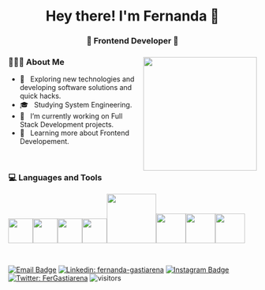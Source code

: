 <h1 align="center">Hey there! I'm Fernanda 👋 </h1>
<h3 align="center">🚀 Frontend Developer 🚀</h3>
<div>
<img align='right' src="https://media.giphy.com/media/ieyl9zmCjO4b4t6qoY/giphy.gif" width="230">
<div align="left"> 
  <h3> 👨🏻‍💻 About Me </h3>

  - 🤔 &nbsp; Exploring new technologies and developing software solutions and quick hacks.
  - 🎓 &nbsp; Studying System Engineering.
  - 💼 &nbsp; I’m currently working on Full Stack Development projects.
  - 🌱 &nbsp; Learning more about Frontend Developement.  
</div> 
</div>

<br/>

<div>
  <h3> 💻 Languages and Tools </h3>
  <p>
   <img src="https://media3.giphy.com/media/ln7z2eWriiQAllfVcn/200w.webp" width="50"><img src="https://i.giphy.com/media/eNAsjO55tPbgaor7ma/200w.webp" width="50"><img src="https://i.giphy.com/media/IdyAQJVN2kVPNUrojM/200.webp" width="50"><img src="https://media3.giphy.com/media/kdFc8fubgS31b8DsVu/giphy.webp" width="50"><img src="https://media.giphy.com/media/kH1DBkPNyZPOk0BxrM/giphy.gif" width="100"><img src="https://media.giphy.com/media/XAxylRMCdpbEWUAvr8/giphy.gif" width="60"><img src="https://media.giphy.com/media/fsEaZldNC8A1PJ3mwp/giphy.gif" width="60"><img src="https://media.giphy.com/media/EK5nB6wQKKN86j7GWx/giphy.gif" width="60">
  <p>
</div> 

<br/>

[![Email Badge](https://img.shields.io/badge/-Gmail-c14438?style=flat-square&logo=Gmail&logoColor=white&link=mailto:mf.gastiarena@gmail.com)](mailto:mf.gastiarena@gmail.com)
[![Linkedin: fernanda-gastiarena](https://img.shields.io/badge/-FerGastiarena-blue?style=flat-square&logo=Linkedin&logoColor=white&link=https://www.linkedin.com/in/fernanda-gastiarena/)](https://www.linkedin.com/in/fernanda-gastiarena/)
[![Instagram Badge](https://img.shields.io/badge/-@fergastiarena-purple?style=flat&logo=instagram&logoColor=white&link=https://instagram.com/fergastiarena/)](https://instagram.com/fergastiarena)
[![Twitter: FerGastiarena](https://img.shields.io/twitter/follow/FerGastiarena?style=social)](https://twitter.com/FerGastiarena)
![visitors](https://visitor-badge.laobi.icu/badge?page_id=fgastiarena)

